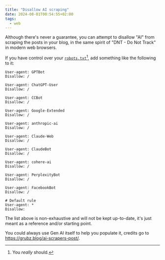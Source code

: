 ```yaml
---
title: "Disallow AI scraping"
date: 2024-08-01T00:54:55+02:00
tags:
  - web
---
```


Although there's never a guarantee, you can attempt to disallow "AI" from
scraping the posts in your blog, in the same spirit of "DNT - Do Not Track" in
modern web browsers.

If you have control over your
[`robots.txt`](https://perrotta.dev/robots.txt)[^1],
add something like the following to it:

<!--more-->

```
User-agent: GPTBot
Disallow: /

User-agent: ChatGPT-User
Disallow: /

User-agent: CCBot
Disallow: /

User-agent: Google-Extended
Disallow: /

User-agent: anthropic-ai
Disallow: /

User-agent: Claude-Web
Disallow: /

User-agent: ClaudeBot
Disallow: /

User-agent: cohere-ai
Disallow: /

User-agent: PerplexityBot
Disallow: /

User-agent: FacebookBot
Disallow: /

# Default rule
User-agent: *
Disallow:
```

The list above is non-exhaustive and will not be kept up-to-date, it's just
meant as a reference and/or starting point.

You could always use Gen AI itself to help you populate it, credits go to
https://grubz.blog/ai-scrapers-post/.

[^1]: You _really_ should.

